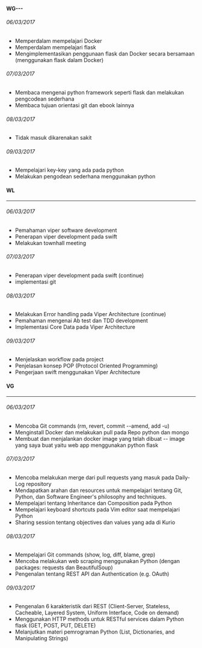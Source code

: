 #### WG---

###### 06/03/2017
* Memperdalam mempelajari Docker
* Memperdalam mempelajari flask
* Mengimplementasikan penggunaan flask dan Docker secara bersamaan (menggunakan flask dalam Docker)

###### 07/03/2017
* Membaca mengenai python framework seperti flask dan melakukan pengcodean sederhana
* Membaca tujuan orientasi git dan ebook lainnya

###### 08/03/2017
* Tidak masuk dikarenakan sakit

###### 09/03/2017
* Mempelajari key-key yang ada pada python
* Melakukan pengodean sederhana menggunakan python

#### WL
---

###### 06/03/2017
* Pemahaman viper software development
* Penerapan viper development pada swift
* Melakukan townhall meeting

###### 07/03/2017
* Penerapan viper development pada swift (continue)
* implementasi git

###### 08/03/2017
* Melakukan Error handling pada Viper Architecture (continue)
* Pemahaman mengenai Ab test dan TDD development
* Implementasi Core Data pada Viper Architecture

###### 09/03/2017
* Menjelaskan workflow pada project
* Penjelasan konsep POP (Protocol Oriented Programming)
* Pengerjaan swift menggunakan Viper Architecture


#### VG
---

###### 06/03/2017
* Mencoba Git commands (rm, revert, commit --amend, add -u)
* Menginstall Docker dan melakukan pull pada Repo python dan mongo
* Membuat dan menjalankan docker image yang telah dibuat -- image yang saya buat yaitu web app menggunakan python flask

###### 07/03/2017
* Mencoba melakukan merge dari pull requests yang masuk pada Daily-Log repository
* Mendapatkan arahan dan resources untuk mempelajari tentang Git, Python, dan Software Engineer's philosophy and techniques.
* Mempelajari tentang Inheritance dan Composition pada Python
* Mempelajari keyboard shortcuts pada Vim editor saat mempelajari Python
* Sharing session tentang objectives dan values yang ada di Kurio

###### 08/03/2017
* Mempelajari Git commands (show, log, diff, blame, grep)
* Mencoba melakukan web scraping menggunakan Python (dengan packages: requests dan BeautifulSoup)
* Pengenalan tentang REST API dan Authentication (e.g. OAuth)

###### 09/03/2017
* Pengenalan 6 karakteristik dari REST (Client-Server, Stateless, Cacheable, Layered System, Uniform Interface, Code on demand)
* Menggunakan HTTP methods untuk RESTful services dalam Python flask (GET, POST, PUT, DELETE)
* Melanjutkan materi pemrograman Python (List, Dictionaries, and Manipulating Strings)
